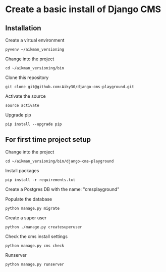 # Create a basic install of Django CMS

## Installation

Create a virtual environment
```
pyvenv ~/aikman_versioning
```

Change into the project
```
cd ~/aikman_versioning/bin
```

Clone this repository
```
git clone git@github.com:Aiky30/django-cms-playground.git
```

Activate the source
```
source activate
```

Upgrade pip
```
pip install --upgrade pip
```

## For first time project setup

Change into the project
```
cd ~/aikman_versioning/bin/django-cms-playground
```

Install packages
```
pip install -r requirements.txt
```

Create a Postgres DB with the name: "cmsplayground"

Populate the database
```
python manage.py migrate
```

Create a super user
```
python ./manage.py createsuperuser
```

Check the cms install settings
```
python manage.py cms check
```

Runserver
```
python manage.py runserver
```